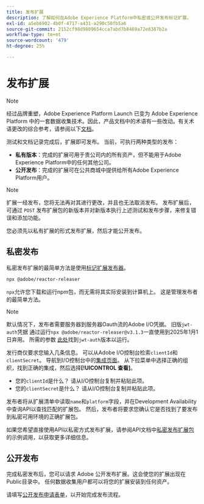 ```yaml
---
title: 发布扩展
description: 了解如何在Adobe Experience Platform中私密或公开发布标记扩展。
exl-id: a5eb6902-4b0f-4717-a431-a290c50fb5a6
source-git-commit: 2152cf98d9809654cca7abd7b8469a72e8387b2a
workflow-type: tm+mt
source-wordcount: '479'
ht-degree: 25%

---
```


# 发布扩展

>[!NOTE]
>
>经过品牌重塑，Adobe Experience Platform Launch 已变为 Adobe Experience Platform 中的一套数据收集技术。因此，产品文档中的术语有一些改动。有关术语更改的综合参考，请参阅以下[文档](../../term-updates.md)。

测试和文档记录完成后，扩展即可发布。 当前，可执行两种类型的发布：

- **私有版本**：完成的扩展可用于贵公司内的所有资产，但不能用于Adobe Experience Platform中的任何其他公司。
- **公开发布**：完成的扩展可在公共商城中提供给所有Adobe Experience Platform用户。

>[!NOTE]
>
>扩展一经发布，您将无法再对其进行更改，并且也无法取消发布。  发布扩展后，可通过 `POST` 发布扩展包的新版本并对新版本执行上述测试和发布步骤，来修复错误和添加功能。

您必须先以私有扩展的形式发布扩展，然后才能公开发布。

## 私密发布

私密发布扩展的最简单方法是使用[标记扩展发布器](https://www.npmjs.com/package/@adobe/reactor-releaser)。

```bash
npx @adobe/reactor-releaser
```

`npx`允许您下载和运行npm包，而无需将其实际安装到计算机上。 这是管理发布者的最简单方法。

>[!NOTE]
> 默认情况下，发布者需要服务器到服务器Oauth流的Adobe I/O凭据。 旧版`jwt-auth`凭据
> 通过运行`npx @adobe/reactor-releaser@v3.1.3`一直使用到2025年1月1日弃用。 所需的参数
> [此处](https://github.com/adobe/reactor-releaser/tree/9ea66aa2c683fe7da0cca50ff5c9b9372f183bb5)找到`jwt-auth`版本以运行。

发行商仅要求您输入几条信息。 可以从Adobe I/O控制台检索`clientId`和`clientSecret`。 导航到I/O控制台中的[集成页面](https://console.adobe.io/integrations)。 从下拉菜单中选择正确的组织，找到正确的集成，然后选择&#x200B;**[!UICONTROL 查看]**。

- 您的`clientId`是什么？ 请从I/O控制台复制并粘贴此项。
- 您的`clientSecret`是什么？ 请从I/O控制台复制并粘贴此项。

发布者将从扩展清单中读取`name`和`platform`字段，并在Development Availability中查询API以查找匹配的扩展包。
然后，发布者将要求您确认它是否找到了要发布到私密可用环境的正确扩展包。

如果您希望直接使用API以私密方式发布扩展，请参阅API文档中[私密发布扩展包](../../api/endpoints/extension-packages.md/#private-release)的示例调用，以获取更多详细信息。

## 公开发布

完成私密发布后，您可以请求 Adobe 公开发布扩展。这会使您的扩展出现在Public目录中。 任何数据收集用户都可以将您的扩展安装到任何资产。

请填写[公开发布申请表单](https://www.feedbackprogram.adobe.com/c/r/DCExtensionReleaseRequest)，以开始完成发布流程。
